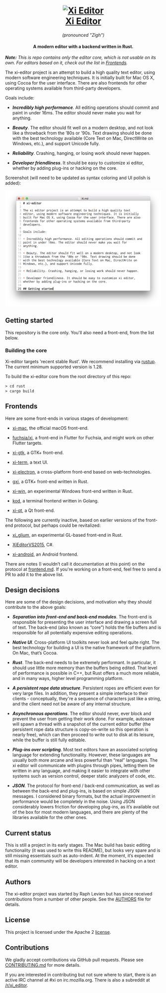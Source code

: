 <h1 align="center">
  <a href="https://github.com/xi-editor/xi-editor"><img src="icons/xi-editor.png" alt="Xi Editor" width="256" height="256"/></a><br>
  <a href="https://github.com/xi-editor/xi-editor">Xi Editor</a>
</h1>

<p align="center"><em>(pronounced "Zigh")</em></p>

<h4 align="center">A modern editor with a backend written in Rust.</h4>

***Note:*** *This is repo contains only the editor core, which is not usable on its own. For editors based on it, check out the list in [Frontends](#Frontends).*

The xi-editor project is an attempt to build a high quality text editor,
using modern software engineering techniques. It is initially built for
Mac OS X, using Cocoa for the user interface. There are also frontends for
other operating systems available from third-party developers.

Goals include:

* ***Incredibly high performance***. All editing operations should commit and paint
  in under 16ms. The editor should never make you wait for anything.

* ***Beauty***. The editor should fit well on a modern desktop, and not look like a
  throwback from the ’80s or ’90s. Text drawing should be done with the best
  technology available (Core Text on Mac, DirectWrite on Windows, etc.), and
  support Unicode fully.

* ***Reliability***. Crashing, hanging, or losing work should never happen.

* ***Developer friendliness***. It should be easy to customize xi editor, whether
  by adding plug-ins or hacking on the core.

Screenshot (will need to be updated as syntax coloring and UI polish is added):

![xi-mac screenshot](/docs/docs/img/xi-mac-screenshot.png?raw=true)


## Getting started

This repository is the core only. You'll also need a front-end, from the list
below.


### Building the core

Xi-editor targets 'recent stable Rust'. We recommend installing via [rustup](https://www.rustup.rs).
The current minimum supported version is 1.28.

To build the xi-editor core from the root directory of this repo:

```
> cd rust
> cargo build
```


## Frontends

Here are some front-ends in various stages of development:

* [xi-mac](https://github.com/xi-editor/xi-mac), the official macOS front-end.

* [fuchsia/xi](https://fuchsia.googlesource.com/topaz/+/master/bin/xi/), a front-end in Flutter for Fuchsia,
and might work on other Flutter targets.

* [xi-gtk](https://github.com/eyelash/xi-gtk), a GTK+ front-end.

* [xi-term](https://github.com/xi-frontend/xi-term), a text UI.

* [xi-electron](https://github.com/acheronfail/xi-electron), a cross-platform front-end based on web-technologies.

* [gxi](https://github.com/bvinc/gxi), a GTK+ front-end written in Rust.

* [xi-win](https://github.com/xi-editor/xi-win), an experimental Windows front-end written in Rust.

* [kod](https://github.com/linde12/kod), a terminal frontend written in Golang.

* [xi-qt](https://github.com/sw5cc/xi-qt), a Qt front-end.

The following are currently inactive, based on earlier versions of the front-end
protocol, but perhaps could be revitalized:

* [xi_glium](https://github.com/potocpav/xi_glium), an
experimental GL-based front-end in Rust.

* [XiEditorVS2015](https://github.com/Sineaggi/XiEditorVS2015), C#.

* [xi-android](https://github.com/adrientetar/xi-android), an Android frontend.

There are notes (I wouldn’t call it
documentation at this point) on the protocol at
[frontend.md](https://xi-editor.github.io/xi-editor/docs/frontend-protocol.html). If you're working on a front-end, feel free to
send a PR to add it to the above list.


## Design decisions

Here are some of the design decisions, and motivation why they should
contribute to the above goals:

* ***Separation into front-end and back-end modules***. The front-end is responsible for presenting the user interface and
  drawing a screen full of text. The back-end (also known as “core”) holds the file buffers and is
  responsible for all potentially expensive editing operations.

* ***Native UI***. Cross-platform UI toolkits never look and feel quite right. The
  best technology for building a UI is the native framework of the platform.
  On Mac, that’s Cocoa.

* ***Rust***. The back-end needs to be extremely performant. In particular, it
  should use little more memory than the buffers being edited. That level of
  performance is possible in C++, but Rust offers a much more reliable, and
  in many ways, higher level programming platform.

* ***A persistent rope data structure***. Persistent ropes are efficient even for
  very large files. In addition, they present a simple interface to their
  clients - conceptually, they're a sequence of characters just like a string,
  and the client need not be aware of any internal structure.

* ***Asynchronous operations***. The editor should never, ever block and prevent the
  user from getting their work done. For example, autosave will spawn a
  thread with a snapshot of the current editor buffer (the persistent rope
  data structure is copy-on-write so this operation is nearly free), which can
  then proceed to write out to disk at its leisure, while the buffer is still
  fully editable.

* ***Plug-ins over scripting***. Most text editors have an associated scripting
  language for extending functionality. However, these languages are usually
  both more arcane and less powerful than “real” languages. The xi editor will
  communicate with plugins through pipes, letting them be written in any
  language, and making it easier to integrate with other systems such as
  version control, deeper static analyzers of code, etc.

* ***JSON***. The protocol for front-end / back-end communication, as well as
  between the back-end and plug-ins, is based on simple JSON messages. I
  considered binary formats, but the actual improvement in performance would
  be completely in the noise. Using JSON considerably lowers friction for
  developing plug-ins, as it’s available out of the box for most modern
  languages, and there are plenty of the libraries available for the other
  ones.


## Current status

This is still a project in its early stages. The Mac build has basic editing
functionality (it was used to write this README), but looks very spare and
is still missing essentials such as auto-indent. At the moment, it’s expected
that its main community will be developers interested in hacking on a text
editor.


## Authors

The xi-editor project was started by Raph Levien but has since received
contributions from a number of other people. See the [AUTHORS](AUTHORS)
file for details.


## License

This project is licensed under the Apache 2 [license](LICENSE).


## Contributions

We gladly accept contributions via GitHub pull requests. Please see
[CONTRIBUTING.md](CONTRIBUTING.md) for more details.

If you are interested in contributing but not sure where to start, there is
an active IRC channel at #xi on irc.mozilla.org. There is also a subreddit at
[/r/xi_editor](https://www.reddit.com/r/xi_editor/).

